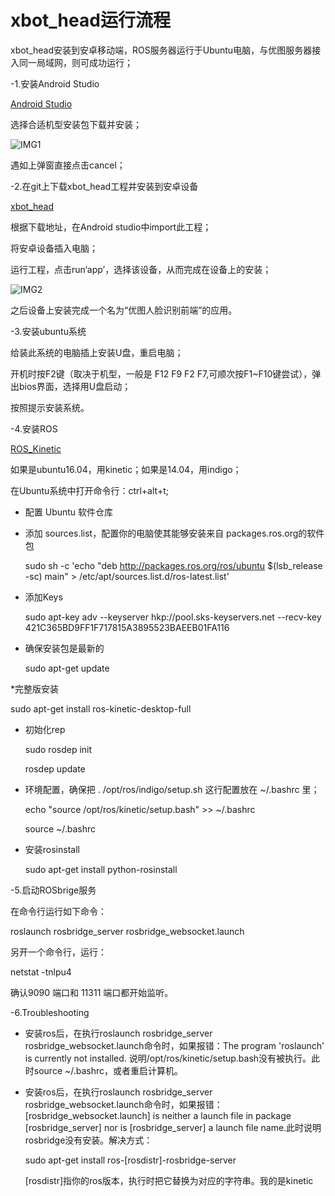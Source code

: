 # xbot_head运行流程

xbot_head安装到安卓移动端，ROS服务器运行于Ubuntu电脑，与优图服务器接入同一局域网，则可成功运行；

-1.安装Android Studio

[Android Studio](http://www.android-studio.org/)

选择合适机型安装包下载并安装；

![IMG1](https://github.com/gyworthit/weloveinterns/blob/master/images/1.png)


遇如上弹窗直接点击cancel；

-2.在git上下载xbot_head工程并安装到安卓设备

[xbot_head](https://github.com/lazyparser/xbot_head)

根据下载地址，在Android studio中import此工程；

将安卓设备插入电脑；

运行工程，点击run‘app’，选择该设备，从而完成在设备上的安装；

![IMG2](https://github.com/gyworthit/weloveinterns/blob/master/images/2.png)

之后设备上安装完成一个名为“优图人脸识别前端”的应用。

-3.安装ubuntu系统

给装此系统的电脑插上安装U盘，重启电脑；

开机时按F2键（取决于机型，一般是 F12 F9 F2 F7,可顺次按F1~F10键尝试），弹出bios界面，选择用U盘启动；

按照提示安装系统。

-4.安装ROS

[ROS_Kinetic](http://wiki.ros.org/kinetic/Installation/Ubuntu)

如果是ubuntu16.04，用kinetic；如果是14.04，用indigo；

在Ubuntu系统中打开命令行：ctrl+alt+t;

* 配置 Ubuntu 软件仓库

* 添加 sources.list，配置你的电脑使其能够安装来自 packages.ros.org的软件包

  sudo sh -c 'echo "deb http://packages.ros.org/ros/ubuntu $(lsb_release -sc) main" > /etc/apt/sources.list.d/ros-latest.list'

* 添加Keys

  sudo apt-key adv --keyserver hkp://pool.sks-keyservers.net --recv-key 421C365BD9FF1F717815A3895523BAEEB01FA116

* 确保安装包是最新的

  sudo apt-get update

*完整版安装

  sudo apt-get install ros-kinetic-desktop-full

* 初始化rep

  sudo rosdep init
  
  rosdep update

* 环境配置，确保把 . /opt/ros/indigo/setup.sh 这行配置放在 ~/.bashrc 里；

  echo "source /opt/ros/kinetic/setup.bash" >> ~/.bashrc
  
  source ~/.bashrc

* 安装rosinstall

  sudo apt-get install python-rosinstall

-5.启动ROSbrige服务

在命令行运行如下命令：

  roslaunch rosbridge_server rosbridge_websocket.launch

另开一个命令行，运行：

  netstat -tnlpu4
  
确认9090 端口和 11311 端口都开始监听。

-6.Troubleshooting

* 安装ros后，在执行roslaunch rosbridge_server rosbridge_websocket.launch命令时，如果报错：The program 'roslaunch' is currently not installed. 说明/opt/ros/kinetic/setup.bash没有被执行。此时source ~/.bashrc，或者重启计算机。

* 安装ros后，在执行roslaunch rosbridge_server rosbridge_websocket.launch命令时，如果报错：[rosbridge_websocket.launch] is neither a launch file in package [rosbridge_server] nor is [rosbridge_server] a launch file name.此时说明rosbridge没有安装。解决方式：

  sudo apt-get install ros-[rosdistr]-rosbridge-server

  [rosdistr]指你的ros版本，执行时把它替换为对应的字符串。我的是kinetic
